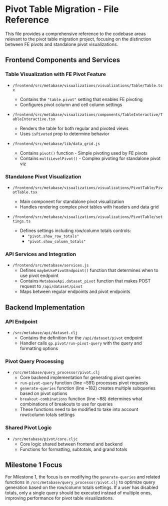 # Pivot Table Migration - File Reference

This file provides a comprehensive reference to the codebase areas relevant to the pivot table migration project, focusing on the distinction between FE pivots and standalone pivot visualizations.

## Frontend Components and Services

### Table Visualization with FE Pivot Feature
- `/frontend/src/metabase/visualizations/visualizations/Table/Table.tsx`
  - Contains the `"table.pivot"` setting that enables FE pivoting
  - Configures pivot column and cell column settings

- `/frontend/src/metabase/visualizations/components/TableInteractive/TableInteractive.tsx`
  - Renders the table for both regular and pivoted views
  - Uses `isPivoted` prop to determine behavior

- `/frontend/src/metabase/lib/data_grid.js`
  - Contains `pivot()` function - Simple pivoting used by FE pivots
  - Contains `multiLevelPivot()` - Complex pivoting for standalone pivot viz

### Standalone Pivot Visualization
- `/frontend/src/metabase/visualizations/visualizations/PivotTable/PivotTable.tsx`
  - Main component for standalone pivot visualization
  - Handles rendering complex pivot tables with headers and data grid

- `/frontend/src/metabase/visualizations/visualizations/PivotTable/settings.ts`
  - Defines settings including row/column totals controls:
    - `"pivot.show_row_totals"` 
    - `"pivot.show_column_totals"`

### API Services and Integration
- `/frontend/src/metabase/services.js`
  - Defines `maybeUsePivotEndpoint()` function that determines when to use pivot endpoint
  - Contains `MetabaseApi.dataset_pivot` function that makes POST request to `/api/dataset/pivot`
  - Maps between regular endpoints and pivot endpoints

## Backend Implementation

### API Endpoint
- `/src/metabase/api/dataset.clj`
  - Contains the definition for the `/api/dataset/pivot` endpoint
  - Handler calls `qp.pivot/run-pivot-query` with the query and formatting options

### Pivot Query Processing
- `/src/metabase/query_processor/pivot.clj`
  - Core backend implementation for generating pivot queries
  - `run-pivot-query` function (line ~591) processes pivot requests
  - `generate-queries` function (line ~182) creates multiple subqueries based on pivot options
  - `breakout-combinations` function (line ~88) determines what combinations of breakouts to use for queries
  - These functions need to be modified to take into account row/column totals settings

### Shared Pivot Logic
- `/src/metabase/pivot/core.cljc`
  - Core logic shared between frontend and backend
  - Functions for formatting, subtotals, and grand totals

## Milestone 1 Focus

For Milestone 1, the focus is on modifying the `generate-queries` and related functions in `/src/metabase/query_processor/pivot.clj` to optimize query generation based on the row/column totals settings. If a user has disabled totals, only a single query should be executed instead of multiple ones, improving performance for pivot table visualizations.